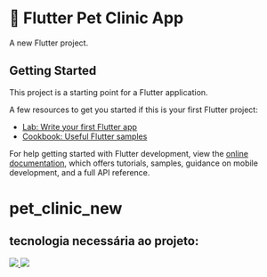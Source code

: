 # 🐶 Flutter Pet Clinic App

A new Flutter project.

## Getting Started

This project is a starting point for a Flutter application.

A few resources to get you started if this is your first Flutter project:

- [Lab: Write your first Flutter app](https://docs.flutter.dev/get-started/codelab)
- [Cookbook: Useful Flutter samples](https://docs.flutter.dev/cookbook)

For help getting started with Flutter development, view the
[online documentation](https://docs.flutter.dev/), which offers tutorials,
samples, guidance on mobile development, and a full API reference.
# pet_clinic_new



## tecnologia necessária ao projeto: <br>
<a href = "https://flutter.dev/">
  <img src = "https://img.shields.io/badge/Flutter-02569B?style=for-the-badge&logo=flutter&logoColor=white"/>
</a>

<a href = "https://dart.dev/">
  <img src = "https://img.shields.io/badge/Dart-0175C2?style=for-the-badge&logo=dart&logoColor=white"/>
</a>
